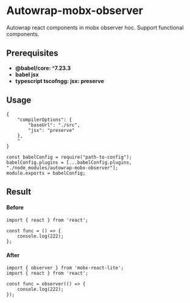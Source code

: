# Autowrap-mobx-observer
Autowrap react components in mobx observer hoc. Support functional components.

## Prerequisites
- **@babel/core: ^7.23.3**
- **babel jsx**
- **typescript tscofngg: jsx: preserve**

## Usage
```text
{
    "compilerOptions": {
        "baseUrl": "./src",
        "jsx": "preserve"
    },
    "
}
```
```text
const babelConfig = require("path-to-config");
babelConfig.plugins = [...babelConfig.plugins, "./node_modules/autowrap-mobx-observer"];
module.exports = babelConfig;
```
## Result
#### Before
```text
import { react } from 'react';

const func = () => {
    console.log(222);
};
```
#### After
```text
import { observer } from 'mobx-react-lite';
import { react } from 'react';

const func = observer(() => {
    console.log(222);
});
```